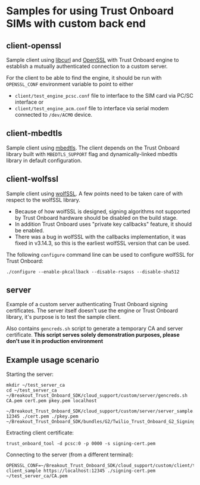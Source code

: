 # Samples for using Trust Onboard SIMs with custom back end

## client-openssl

Sample client using [libcurl](https://github.com/curl/curl) and [OpenSSL](https://github.com/openssl/openssl) with Trust Onboard engine to establish a mutually authenticated connection to a custom server.

For the client to be able to find the engine, it should be run with `OPENSSL_CONF` environment variable to point to either
  - `client/test_engine_pcsc.conf` file to interface to the SIM card via PC/SC interface or
  - `client/test_engine_acm.conf` file to interface via serial modem connected to `/dev/ACM0` device.

## client-mbedtls

Sample client using [mbedtls](https://github.com/ARMmbed/mbedtls). The client depends on the Trust Onboard library built with `MBEDTLS_SUPPORT` flag and dynamically-linked mbedtls library in default configuration.

## client-wolfssl

Sample client using [wolfSSL](https://github.com/wolfssl/wolfssl). A few points need to be taken care of with respect to the wolfSSL library.

  * Because of how wolfSSL is designed, signing algorithms not supported by Trust Onboard hardware should be disabled on the build stage.
  * In addition Trust Onboard uses "private key callbacks" feature, it should be enabled.
  * There was a bug in wolfSSL with the callbacks implementation, it was fixed in v3.14.3, so this is the earliest wolfSSL version that can be used.

The following `configure` command line can be used to configure wolfSSL for Trust Onboard:

```
./configure --enable-pkcallback --disable-rsapss --disable-sha512
```

## server

Example of a custom server authenticating Trust Onboard signing certificates. The server itself doesn't use the engine or Trust Onboard library, it's purpose is to test the sample client.

Also contains `gencreds.sh` script to generate a temporary CA and server certificate. **This script serves solely demonstration purposes, please don't use it in production environment**

## Example usage scenario

Starting the server:

    mkdir ~/test_server_ca
    cd ~/test_server_ca
    ~/Breakout_Trust_Onboard_SDK/cloud_support/custom/server/gencreds.sh CA.pem cert.pem pkey.pem localhost

    ~/Breakout_Trust_Onboard_SDK/cloud_support/custom/server/server_sample.py 12345 ./cert.pem ./pkey.pem ~/Breakout_Trust_Onboard_SDK/bundles/G2/Twilio_Trust_Onboard_G2_Signing.pem

Extracting client certificate:

    trust_onboard_tool -d pcsc:0 -p 0000 -s signing-cert.pem

Connecting to the server (from a different terminal):

    OPENSSL_CONF=~/Breakout_Trust_Onboard_SDK/cloud_support/custom/client/test_engine_pcsc.conf client_sample https://localhost:12345 ./signing-cert.pem ~/test_server_ca/CA.pem

